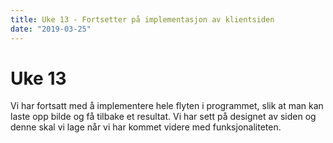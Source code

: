 ```yaml
---
title: Uke 13 - Fortsetter på implementasjon av klientsiden
date: "2019-03-25"
---
```


# Uke 13

Vi har fortsatt med å implementere hele flyten i programmet, slik at man kan laste opp bilde og få tilbake et resultat. Vi har sett på designet av siden og denne skal vi lage når vi har kommet videre med funksjonaliteten.
